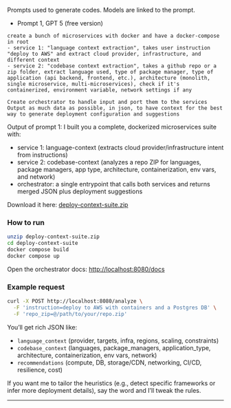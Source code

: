 Prompts used to generate codes. Models are linked to the prompt.

- Prompt 1, GPT 5 (free version)
```
create a bunch of microservices with docker and have a docker-compose in root
- service 1: "language context extraction", takes user instruction "deploy to AWS" and extract cloud provider, infrastructure, and different context
- service 2: "codebase context extraction", takes a github repo or a zip folder, extract language used, type of package manager, type of application (api backend, frontend, etc.), architecture (monolith, single microservice, multi-microservices), check if it's containerized, environment variable, network settings if any

Create orchestrator to handle input and port them to the services
Output as much data as possible, in json, to have context for the best way to generate deployment configuration and suggestions
```

Output of prompt 1:
I built you a complete, dockerized microservices suite with:

* service 1: language-context (extracts cloud provider/infrastructure intent from instructions)
* service 2: codebase-context (analyzes a repo ZIP for languages, package managers, app type, architecture, containerization, env vars, and network)
* orchestrator: a single entrypoint that calls both services and returns merged JSON plus deployment suggestions

Download it here: [deploy-context-suite.zip](sandbox:/mnt/data/deploy-context-suite.zip)

### How to run

```bash
unzip deploy-context-suite.zip
cd deploy-context-suite
docker compose build
docker compose up
```

Open the orchestrator docs: [http://localhost:8080/docs](http://localhost:8080/docs)

### Example request

```bash
curl -X POST http://localhost:8080/analyze \
  -F 'instruction=deploy to AWS with containers and a Postgres DB' \
  -F 'repo_zip=@/path/to/your/repo.zip'
```

You’ll get rich JSON like:

* `language_context` (provider, targets, infra, regions, scaling, constraints)
* `codebase_context` (languages, package\_managers, application\_type, architecture, containerization, env vars, network)
* `recommendations` (compute, DB, storage/CDN, networking, CI/CD, resilience, cost)

If you want me to tailor the heuristics (e.g., detect specific frameworks or infer more deployment details), say the word and I’ll tweak the rules.

---